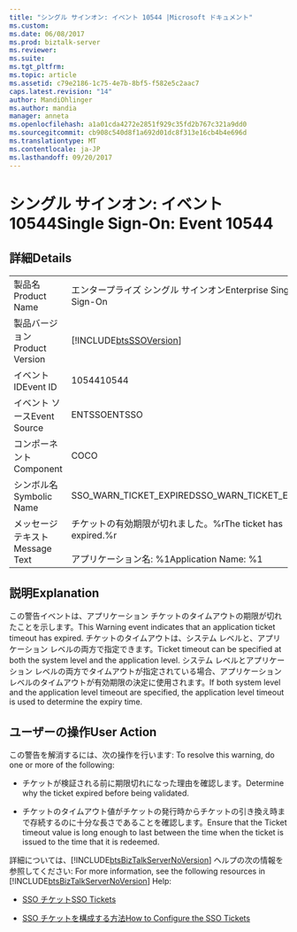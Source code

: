 ```yaml
---
title: "シングル サインオン: イベント 10544 |Microsoft ドキュメント"
ms.custom: 
ms.date: 06/08/2017
ms.prod: biztalk-server
ms.reviewer: 
ms.suite: 
ms.tgt_pltfrm: 
ms.topic: article
ms.assetid: c79e2186-1c75-4e7b-8bf5-f582e5c2aac7
caps.latest.revision: "14"
author: MandiOhlinger
ms.author: mandia
manager: anneta
ms.openlocfilehash: a1a01cda4272e2851f929c35fd2b767c321a9dd0
ms.sourcegitcommit: cb908c540d8f1a692d01dc8f313e16cb4b4e696d
ms.translationtype: MT
ms.contentlocale: ja-JP
ms.lasthandoff: 09/20/2017
---
```

# <a name="single-sign-on-event-10544"></a><span data-ttu-id="0ed1b-102">シングル サインオン: イベント 10544</span><span class="sxs-lookup"><span data-stu-id="0ed1b-102">Single Sign-On: Event 10544</span></span>
## <a name="details"></a><span data-ttu-id="0ed1b-103">詳細</span><span class="sxs-lookup"><span data-stu-id="0ed1b-103">Details</span></span>  
  
|||  
|-|-|  
|<span data-ttu-id="0ed1b-104">製品名</span><span class="sxs-lookup"><span data-stu-id="0ed1b-104">Product Name</span></span>|<span data-ttu-id="0ed1b-105">エンタープライズ シングル サインオン</span><span class="sxs-lookup"><span data-stu-id="0ed1b-105">Enterprise Single Sign-On</span></span>|  
|<span data-ttu-id="0ed1b-106">製品バージョン</span><span class="sxs-lookup"><span data-stu-id="0ed1b-106">Product Version</span></span>|[!INCLUDE[btsSSOVersion](../includes/btsssoversion-md.md)]|  
|<span data-ttu-id="0ed1b-107">イベント ID</span><span class="sxs-lookup"><span data-stu-id="0ed1b-107">Event ID</span></span>|<span data-ttu-id="0ed1b-108">10544</span><span class="sxs-lookup"><span data-stu-id="0ed1b-108">10544</span></span>|  
|<span data-ttu-id="0ed1b-109">イベント ソース</span><span class="sxs-lookup"><span data-stu-id="0ed1b-109">Event Source</span></span>|<span data-ttu-id="0ed1b-110">ENTSSO</span><span class="sxs-lookup"><span data-stu-id="0ed1b-110">ENTSSO</span></span>|  
|<span data-ttu-id="0ed1b-111">コンポーネント</span><span class="sxs-lookup"><span data-stu-id="0ed1b-111">Component</span></span>|<span data-ttu-id="0ed1b-112">CO</span><span class="sxs-lookup"><span data-stu-id="0ed1b-112">CO</span></span>|  
|<span data-ttu-id="0ed1b-113">シンボル名</span><span class="sxs-lookup"><span data-stu-id="0ed1b-113">Symbolic Name</span></span>|<span data-ttu-id="0ed1b-114">SSO_WARN_TICKET_EXPIRED</span><span class="sxs-lookup"><span data-stu-id="0ed1b-114">SSO_WARN_TICKET_EXPIRED</span></span>|  
|<span data-ttu-id="0ed1b-115">メッセージ テキスト</span><span class="sxs-lookup"><span data-stu-id="0ed1b-115">Message Text</span></span>|<span data-ttu-id="0ed1b-116">チケットの有効期限が切れました。%r</span><span class="sxs-lookup"><span data-stu-id="0ed1b-116">The ticket has expired.%r</span></span><br /><br /> <span data-ttu-id="0ed1b-117">アプリケーション名: %1</span><span class="sxs-lookup"><span data-stu-id="0ed1b-117">Application Name: %1</span></span>|  
  
## <a name="explanation"></a><span data-ttu-id="0ed1b-118">説明</span><span class="sxs-lookup"><span data-stu-id="0ed1b-118">Explanation</span></span>  
 <span data-ttu-id="0ed1b-119">この警告イベントは、アプリケーション チケットのタイムアウトの期限が切れたことを示します。</span><span class="sxs-lookup"><span data-stu-id="0ed1b-119">This Warning event indicates that an application ticket timeout has expired.</span></span> <span data-ttu-id="0ed1b-120">チケットのタイムアウトは、システム レベルと、アプリケーション レベルの両方で指定できます。</span><span class="sxs-lookup"><span data-stu-id="0ed1b-120">Ticket timeout can be specified at both the system level and the application level.</span></span> <span data-ttu-id="0ed1b-121">システム レベルとアプリケーション レベルの両方でタイムアウトが指定されている場合、アプリケーション レベルのタイムアウトが有効期限の決定に使用されます。</span><span class="sxs-lookup"><span data-stu-id="0ed1b-121">If both system level and the application level timeout are specified, the application level timeout is used to determine the expiry time.</span></span>  
  
## <a name="user-action"></a><span data-ttu-id="0ed1b-122">ユーザーの操作</span><span class="sxs-lookup"><span data-stu-id="0ed1b-122">User Action</span></span>  
 <span data-ttu-id="0ed1b-123">この警告を解消するには、次の操作を行います: </span><span class="sxs-lookup"><span data-stu-id="0ed1b-123">To resolve this warning, do one or more of the following:</span></span>  
  
-   <span data-ttu-id="0ed1b-124">チケットが検証される前に期限切れになった理由を確認します。</span><span class="sxs-lookup"><span data-stu-id="0ed1b-124">Determine why the ticket expired before being validated.</span></span>  
  
-   <span data-ttu-id="0ed1b-125">チケットのタイムアウト値がチケットの発行時からチケットの引き換え時まで存続するのに十分な長さであることを確認します。</span><span class="sxs-lookup"><span data-stu-id="0ed1b-125">Ensure that the Ticket timeout value is long enough to last between the time when the ticket is issued to the time that it is redeemed.</span></span>  
  
 <span data-ttu-id="0ed1b-126">詳細については、[!INCLUDE[btsBizTalkServerNoVersion](../includes/btsbiztalkservernoversion-md.md)] ヘルプの次の情報を参照してください: </span><span class="sxs-lookup"><span data-stu-id="0ed1b-126">For more information, see the following resources in [!INCLUDE[btsBizTalkServerNoVersion](../includes/btsbiztalkservernoversion-md.md)] Help:</span></span>  
  
-   [<span data-ttu-id="0ed1b-127">SSO チケット</span><span class="sxs-lookup"><span data-stu-id="0ed1b-127">SSO Tickets</span></span>](../core/sso-tickets.md)  
  
-   [<span data-ttu-id="0ed1b-128">SSO チケットを構成する方法</span><span class="sxs-lookup"><span data-stu-id="0ed1b-128">How to Configure the SSO Tickets</span></span>](../core/how-to-configure-the-sso-tickets.md)